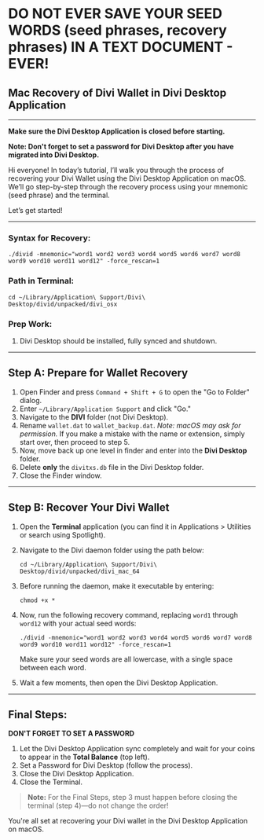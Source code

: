 # **DO NOT EVER SAVE YOUR SEED WORDS (seed phrases, recovery phrases) IN A TEXT DOCUMENT - EVER!**

## Mac Recovery of Divi Wallet in Divi Desktop Application

---

**Make sure the Divi Desktop Application is closed before starting.**

**Note: Don't forget to set a password for Divi Desktop after you have migrated into Divi Desktop.**

Hi everyone! In today’s tutorial, I’ll walk you through the process of recovering your Divi Wallet using the Divi Desktop Application on macOS. We’ll go step-by-step through the recovery process using your mnemonic (seed phrase) and the terminal.

Let’s get started!

---

### Syntax for Recovery:
```
./divid -mnemonic="word1 word2 word3 word4 word5 word6 word7 word8 word9 word10 word11 word12" -force_rescan=1
```

### Path in Terminal:
```
cd ~/Library/Application\ Support/Divi\ Desktop/divid/unpacked/divi_osx
```

### Prep Work:
1. Divi Desktop should be installed, fully synced and shutdown.

---

## Step A: Prepare for Wallet Recovery

1. Open Finder and press `Command + Shift + G` to open the "Go to Folder" dialog.
2. Enter `~/Library/Application Support` and click "Go."
3. Navigate to the **DIVI** folder (not Divi Desktop).
4. Rename `wallet.dat` to `wallet_backup.dat`.
   *Note: macOS may ask for permission.* If you make a mistake with the name or extension, simply start over, then proceed to step 5.
5. Now, move back up one level in finder and enter into the **Divi Desktop** folder.
6. Delete **only** the `divitxs.db` file in the Divi Desktop folder.
7. Close the Finder window.

---

## Step B: Recover Your Divi Wallet

1. Open the **Terminal** application (you can find it in Applications > Utilities or search using Spotlight).
2. Navigate to the Divi daemon folder using the path below:
    ```
    cd ~/Library/Application\ Support/Divi\ Desktop/divid/unpacked/divi_mac_64
    ```
3. Before running the daemon, make it executable by entering:
    ```
    chmod +x *
    ```
4. Now, run the following recovery command, replacing `word1` through `word12` with your actual seed words:
    ```
    ./divid -mnemonic="word1 word2 word3 word4 word5 word6 word7 word8 word9 word10 word11 word12" -force_rescan=1
    ```
    Make sure your seed words are all lowercase, with a single space between each word.

5. Wait a few moments, then open the Divi Desktop Application.

---

## Final Steps:

**DON'T FORGET TO SET A PASSWORD**

1. Let the Divi Desktop Application sync completely and wait for your coins to appear in the **Total Balance** (top left).
2. Set a Password for Divi Desktop (follow the process).
3. Close the Divi Desktop Application.
4. Close the Terminal.

> **Note:** For the Final Steps, step 3 must happen before closing the terminal (step 4)—do not change the order!

You're all set at recovering your Divi wallet in the Divi Desktop Application on macOS.

